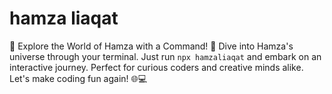 # hamza liaqat
🚀 Explore the World of Hamza with a Command! 🌟 Dive into Hamza's universe through your terminal. Just run `npx hamzaliaqat` and embark on an interactive journey. Perfect for curious coders and creative minds alike. Let's make coding fun again! 🌐💻
